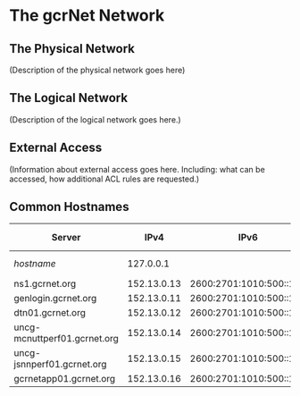 # The gcrNet Network

## The Physical Network

(Description of the physical network goes here)

## The Logical Network

(Description of the logical network goes here.)

## External Access

(Information about external access goes here. Including: what can be accessed, how additional ACL rules are requested.)

## Common Hostnames

| Server | IPv4 | IPv6 | Accessible From | Description |
| ------ | ---- | ---- | --------------- | ----------- |
| *hostname* | 127.0.0.1 | | Internal | What does it do? |
| ns1.gcrnet.org | 152.13.0.13 | 2600:2701:1010:500::100
| genlogin.gcrnet.org | 152.13.0.11 | 2600:2701:1010:500::110
| dtn01.gcrnet.org | 152.13.0.12 | 2600:2701:1010:500::111
| uncg-mcnuttperf01.gcrnet.org | 152.13.0.14 | 2600:2701:1010:500::112
| uncg-jsnnperf01.gcrnet.org | 152.13.0.15 | 2600:2701:1010:500::113
| gcrnetapp01.gcrnet.org | 152.13.0.16 | 2600:2701:1010:500::114

